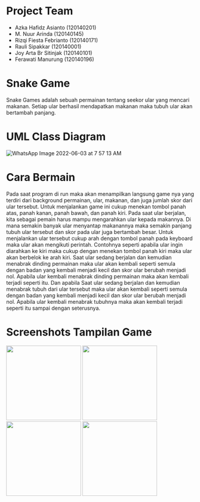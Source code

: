 # Project Team
- Azka Hafidz Asianto (120140201)
- M. Nuur Arinda (120140145)
- Rizqi Fiesta Febrianto (120140171)
- Rauli Sipakkar (120140001)
- Joy Arta Br Sitinjak (120140101)
- Ferawati Manurung (120140196)

# Snake Game
Snake Games adalah sebuah permainan tentang seekor ular yang mencari makanan. Setiap ular berhasil mendapatkan makanan maka tubuh ular akan bertambah panjang.

# UML Class Diagram
![WhatsApp Image 2022-06-03 at 7 57 13 AM](https://user-images.githubusercontent.com/100962621/171766737-d7f8aa2a-6001-4fc2-8d88-fb3deaabf135.jpeg)

# Cara Bermain

Pada saat program di run maka akan menampilkan langsung game nya yang terdiri dari background permainan, ular, makanan, dan juga jumlah skor dari ular tersebut. Untuk menjalankan game ini cukup menekan tombol panah atas, panah kanan, panah bawah, dan panah kiri. Pada saat ular berjalan, kita sebagai pemain harus mampu mengarahkan ular kepada makannya. Di mana semakin banyak ular menyantap makanannya maka semakin panjang tubuh ular tersebut dan skor pada ular juga bertambah besar. Untuk menjalankan ular tersebut cukup arah dengan tombol panah pada keyboard maka ular akan mengikuti perintah. Contohnya seperti apabila ular ingin diarahkan ke kiri maka cukup dengan menekan tombol panah kiri maka ular akan berbelok ke arah kiri. Saat ular sedang berjalan dan kemudian menabrak dinding permainan maka ular akan kembali seperti semula dengan badan yang kembali menjadi kecil dan skor ular berubah menjadi nol. Apabila ular kembali menabrak dinding permainan maka akan kembali terjadi seperti itu. Dan apabila Saat ular sedang berjalan dan kemudian menabrak tubuh dari ular tersebut maka ular akan kembali seperti semula dengan badan yang kembali menjadi kecil dan skor ular berubah menjadi nol. Apabila ular kembali menabrak tubuhnya maka akan kembali terjadi seperti itu sampai dengan seterusnya.

# Screenshots Tampilan Game

<img src="https://user-images.githubusercontent.com/89419086/171687569-43f6b411-4f3b-4d62-93b0-b8e80328445a.png" width = "200">
<img src="https://user-images.githubusercontent.com/89419086/171689112-57e904a8-11bd-4b80-8f5c-67a17751a71f.png"width = "200">
<img src="https://user-images.githubusercontent.com/89419086/171689317-66472bec-694f-44af-a98e-18a22d00b0ae.png"width = "200">
<img src="https://user-images.githubusercontent.com/89419086/171689414-a38d3ba2-4853-4bd2-945c-9500ecf9ac7d.png"width = "200">

